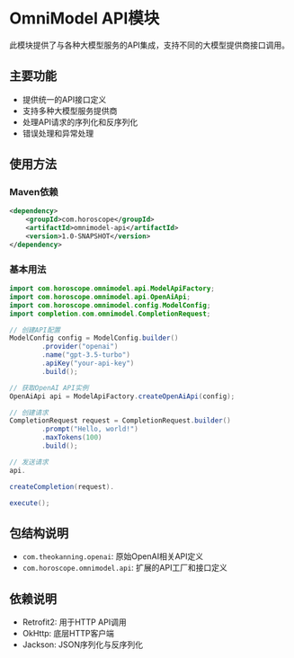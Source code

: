 # OmniModel API模块

此模块提供了与各种大模型服务的API集成，支持不同的大模型提供商接口调用。

## 主要功能

- 提供统一的API接口定义
- 支持多种大模型服务提供商
- 处理API请求的序列化和反序列化
- 错误处理和异常处理

## 使用方法

### Maven依赖

```xml
<dependency>
    <groupId>com.horoscope</groupId>
    <artifactId>omnimodel-api</artifactId>
    <version>1.0-SNAPSHOT</version>
</dependency>
```

### 基本用法

```java
import com.horoscope.omnimodel.api.ModelApiFactory;
import com.horoscope.omnimodel.api.OpenAiApi;
import com.horoscope.omnimodel.config.ModelConfig;
import completion.com.omnimodel.CompletionRequest;

// 创建API配置
ModelConfig config = ModelConfig.builder()
        .provider("openai")
        .name("gpt-3.5-turbo")
        .apiKey("your-api-key")
        .build();

// 获取OpenAI API实例
OpenAiApi api = ModelApiFactory.createOpenAiApi(config);

// 创建请求
CompletionRequest request = CompletionRequest.builder()
        .prompt("Hello, world!")
        .maxTokens(100)
        .build();

// 发送请求
api.

createCompletion(request).

execute();
```

## 包结构说明

- `com.theokanning.openai`: 原始OpenAI相关API定义
- `com.horoscope.omnimodel.api`: 扩展的API工厂和接口定义

## 依赖说明

- Retrofit2: 用于HTTP API调用
- OkHttp: 底层HTTP客户端
- Jackson: JSON序列化与反序列化 